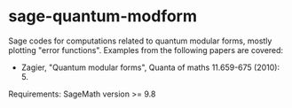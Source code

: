# sage-quantum-modform

Sage codes for computations related to quantum modular forms, mostly plotting "error functions". Examples from the following papers are covered:

- Zagier, "Quantum modular forms", Quanta of maths 11.659-675 (2010): 5.

Requirements: SageMath version >= 9.8
